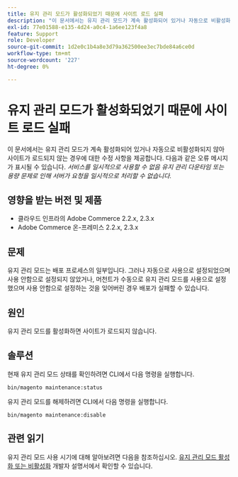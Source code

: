 ```yaml
---
title: 유지 관리 모드가 활성화되었기 때문에 사이트 로드 실패
description: "이 문서에서는 유지 관리 모드가 계속 활성화되어 있거나 자동으로 비활성화되지 않아 사이트가 로드되지 않는 경우에 대한 수정 사항을 제공합니다. 오류 메시지가 표시될 수 있습니다. *서비스를 일시적으로 사용할 수 없음 유지 관리 다운타임 또는 용량 문제로 인해 서버가 요청을 일시적으로 처리할 수 없습니다.*"
exl-id: 77e01588-e135-4d24-a0c4-1a6ee123f4a8
feature: Support
role: Developer
source-git-commit: 1d2e0c1b4a8e3d79a362500ee3ec7bde84a6ce0d
workflow-type: tm+mt
source-wordcount: '227'
ht-degree: 0%

---
```


# 유지 관리 모드가 활성화되었기 때문에 사이트 로드 실패

이 문서에서는 유지 관리 모드가 계속 활성화되어 있거나 자동으로 비활성화되지 않아 사이트가 로드되지 않는 경우에 대한 수정 사항을 제공합니다. 다음과 같은 오류 메시지가 표시될 수 있습니다. *서비스를 일시적으로 사용할 수 없음 유지 관리 다운타임 또는 용량 문제로 인해 서버가 요청을 일시적으로 처리할 수 없습니다.*

## 영향을 받는 버전 및 제품

* 클라우드 인프라의 Adobe Commerce 2.2.x, 2.3.x
* Adobe Commerce 온-프레미스 2.2.x, 2.3.x

## 문제

유지 관리 모드는 배포 프로세스의 일부입니다. 그러나 자동으로 사용으로 설정되었으며 사용 안함으로 설정되지 않았거나, 머천트가 수동으로 유지 관리 모드를 사용으로 설정했으며 사용 안함으로 설정하는 것을 잊어버린 경우 배포가 실패할 수 있습니다.

## 원인

유지 관리 모드를 활성화하면 사이트가 로드되지 않습니다.

## 솔루션

현재 유지 관리 모드 상태를 확인하려면 CLI에서 다음 명령을 실행합니다.

```
bin/magento maintenance:status
```

유지 관리 모드를 해제하려면 CLI에서 다음 명령을 실행합니다.

```
bin/magento maintenance:disable
```

## 관련 읽기

유지 관리 모드 사용 시기에 대해 알아보려면 다음을 참조하십시오. [유지 관리 모드 활성화 또는 비활성화](https://devdocs.magento.com/guides/v2.3/install-gde/install/cli/install-cli-subcommands-maint.html?itm_source=devdocs&amp;itm_medium=search_page&amp;itm_campaign=federated_search&amp;itm_term=maintenance%20mode) 개발자 설명서에서 확인할 수 있습니다.
